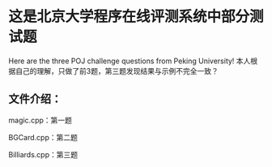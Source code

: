 # 这是北京大学程序在线评测系统中部分测试题
Here are the three POJ challenge questions from Peking University!
本人根据自己的理解，只做了前3题，第三题发现结果与示例不完全一致？
## 文件介绍：
   magic.cpp：第一题
   
   BGCard.cpp：第二题
   
   Billiards.cpp：第三题
   
